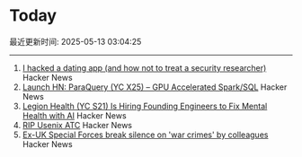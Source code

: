 # Today

最近更新时间: 2025-05-13 03:04:25

--- 
1. [I hacked a dating app (and how not to treat a security researcher)](https://alexschapiro.com/blog/security/vulnerability/2025/04/21/startups-need-to-take-security-seriously) Hacker News
2. [Launch HN: ParaQuery (YC X25) – GPU Accelerated Spark/SQL](https://news.ycombinator.com/item?id=43964505) Hacker News
3. [Legion Health (YC S21) Is Hiring Founding Engineers to Fix Mental Health with AI](https://www.workatastartup.com/jobs/75011) Hacker News
4. [RIP Usenix ATC](https://bcantrill.dtrace.org/2025/05/11/rip-usenix-atc/) Hacker News
5. [Ex-UK Special Forces break silence on 'war crimes' by colleagues](https://www.bbc.com/news/articles/cj3j5gxgz0do) Hacker News
